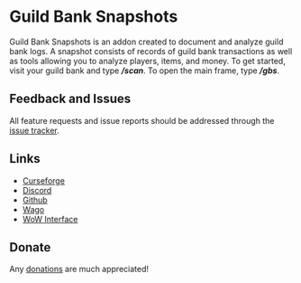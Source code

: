 # **Guild Bank Snapshots**

Guild Bank Snapshots is an addon created to document and analyze guild bank logs. A snapshot consists of records of guild bank transactions as well as tools allowing you to analyze players, items, and money. To get started, visit your guild bank and type **_/scan_**. To open the main frame, type **_/gbs_**.

## **Feedback and Issues**

All feature requests and issue reports should be addressed through the [issue tracker](https://github.com/nikkisaurus/guildbanksnapshots/issues).

## **Links**

-   [Curseforge](https://www.curseforge.com/wow/addons/guild-bank-snapshots)
-   [Discord](https://discord.gg/tSeVUJaM3u)
-   [Github](https://github.com/nikkisaurus/GuildBankSnapshots)
-   [Wago](https://addons.wago.io/addons/guild-bank-snapshots)
-   [WoW Interface](https://www.wowinterface.com/downloads/info22913-GuildBankSnapshots.html)

## **Donate**

Any [donations](https://www.paypal.com/cgi-bin/webscr?cmd=_donations&business=NYN3WUR4A68SE¤cy_code=USD&source=url) are much appreciated!
